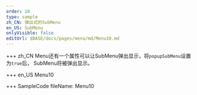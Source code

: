 ```yaml
--- 
order: 10
type: sample
zh_CN: 弹出式的SubMenu
en_US: SubMenu
onlyVisible: false
editUrl: $BASE/docs/pages/menu/md/Menu10.md
---
```


+++ zh_CN
Menu还有一个属性可以让SubMenu弹出显示，将<Code>popupSubMenu</Code>设置为<Code>true</Code>后，
SubMenu将被弹出显示。


+++ en_US
Menu10

+++ SampleCode
fileName: Menu10
